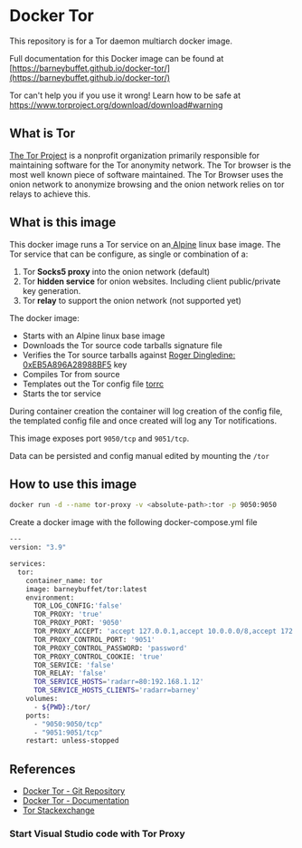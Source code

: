# Docker Tor

This repository is for a Tor daemon multiarch docker image.

Full documentation for this Docker image can be found at [https://barneybuffet.github.io/docker-tor/](https://barneybuffet.github.io/docker-tor/)

Tor can't help you if you use it wrong! Learn how to be safe at https://www.torproject.org/download/download#warning
## What is Tor

[The Tor Project](https://www.torproject.org/) is a nonprofit organization primarily responsible for maintaining software for the Tor anonymity network. The Tor browser is the most well known piece of software maintained. The Tor Browser uses the onion network to anonymize browsing and the onion network relies on tor relays to achieve this.

## What is this image

This docker image runs a Tor service on an[ Alpine](https://www.alpinelinux.org/) linux base image. The Tor service that can be configure, as single or combination of a:

1. Tor __Socks5 proxy__ into the onion network (default)
2. Tor __hidden service__ for onion websites. Including client public/private key generation.
3. Tor __relay__ to support the onion network (not supported yet)

The docker image:

* Starts with an Alpine linux base image
* Downloads the Tor source code tarballs signature file
* Verifies the Tor source tarballs against [Roger Dingledine: 0xEB5A896A28988BF5](https://2019.www.torproject.org/include/keys.txt) key
* Compiles Tor from source
* Templates out the Tor config file [torrc](https://www.mankier.com/1/tor)
* Starts the tor service

During container creation the container will log creation of the config file, the templated config file and once created will log any Tor notifications.

This image exposes port `9050/tcp` and `9051/tcp`.

Data can be persisted and config manual edited by mounting the `/tor`

## How to use this image

```bash
docker run -d --name tor-proxy -v <absolute-path>:tor -p 9050:9050
```

Create a docker image with the following docker-compose.yml file

```bash
---
version: "3.9"

services:
  tor:
    container_name: tor
    image: barneybuffet/tor:latest
    environment:
      TOR_LOG_CONFIG:'false'
      TOR_PROXY: 'true'
      TOR_PROXY_PORT: '9050'
      TOR_PROXY_ACCEPT: 'accept 127.0.0.1,accept 10.0.0.0/8,accept 172.16.0.0/12,accept 192.168.0.0/16'
      TOR_PROXY_CONTROL_PORT: '9051'
      TOR_PROXY_CONTROL_PASSWORD: 'password'
      TOR_PROXY_CONTROL_COOKIE: 'true'
      TOR_SERVICE: 'false'
      TOR_RELAY: 'false'
      TOR_SERVICE_HOSTS='radarr=80:192.168.1.12'
      TOR_SERVICE_HOSTS_CLIENTS='radarr=barney'
    volumes:
      - ${PWD}:/tor/
    ports:
      - "9050:9050/tcp"
      - "9051:9051/tcp"
    restart: unless-stopped
```

## References

* [Docker Tor - Git Repository](https://github.com/BarneyBuffet/docker-tor)
* [Docker Tor - Documentation](https://barneybuffet.github.io/docker-tor/)
* [Tor Stackexchange](https://tor.stackexchange.com/)

### Start Visual Studio code with Tor Proxy